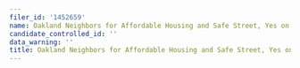 ```yaml
---
filer_id: '1452659'
name: Oakland Neighbors for Affordable Housing and Safe Street, Yes on U 2022
candidate_controlled_id: ''
data_warning: ''
title: Oakland Neighbors for Affordable Housing and Safe Street, Yes on U 2022
---
```

